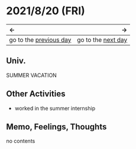 # 2021/8/20 (FRI)
|←|→|
|:---|---:|
go to the [previous day](./19th.md) | go to the [next day](./21st.md)

## Univ.
SUMMER VACATION

## Other Activities
- worked in the summer internship

## Memo, Feelings, Thoughts
no contents
